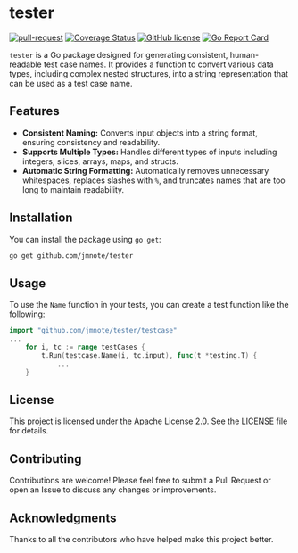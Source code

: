 # tester

[![pull-request](https://github.com/jmnote/tester/actions/workflows/pull-request.yml/badge.svg)](https://github.com/kuoss/myip/actions/workflows/pull-request.yml)
[![Coverage Status](https://coveralls.io/repos/github/jmnote/tester/badge.svg?branch=main)](https://coveralls.io/github/jmnote/tester?branch=main)
[![GitHub license](https://img.shields.io/github/license/jmnote/tester.svg)](https://github.com/jmnote/tester/blob/main/LICENSE)
[![Go Report Card](https://goreportcard.com/badge/github.com/jmnote/tester)](https://goreportcard.com/report/github.com/jmnote/tester)

`tester` is a Go package designed for generating consistent, human-readable test case names. It provides a function to convert various data types, including complex nested structures, into a string representation that can be used as a test case name.

## Features

- **Consistent Naming:** Converts input objects into a string format, ensuring consistency and readability.
- **Supports Multiple Types:** Handles different types of inputs including integers, slices, arrays, maps, and structs.
- **Automatic String Formatting:** Automatically removes unnecessary whitespaces, replaces slashes with `%`, and truncates names that are too long to maintain readability.

## Installation

You can install the package using `go get`:

```bash
go get github.com/jmnote/tester
```

## Usage

To use the `Name` function in your tests, you can create a test function like the following:

```go
import "github.com/jmnote/tester/testcase"
...
	for i, tc := range testCases {
		t.Run(testcase.Name(i, tc.input), func(t *testing.T) {
			...
	}
```

## License

This project is licensed under the Apache License 2.0. See the [LICENSE](LICENSE) file for details.

## Contributing

Contributions are welcome! Please feel free to submit a Pull Request or open an Issue to discuss any changes or improvements.

## Acknowledgments

Thanks to all the contributors who have helped make this project better.

